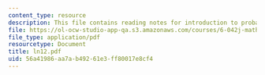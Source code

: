 ```yaml
---
content_type: resource
description: This file contains reading notes for introduction to probability.
file: https://ol-ocw-studio-app-qa.s3.amazonaws.com/courses/6-042j-mathematics-for-computer-science-fall-2005/56a41986aa7ab49261e3ff80017e8cf4_ln12.pdf
file_type: application/pdf
resourcetype: Document
title: ln12.pdf
uid: 56a41986-aa7a-b492-61e3-ff80017e8cf4
---
```


